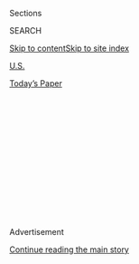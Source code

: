 <div id="app">

<div>

<div>

<div>

<div class="NYTAppHideMasthead css-1q2w90k e1suatyy0">

<div class="section css-ui9rw0 e1suatyy2">

<div class="css-eph4ug er09x8g0">

<div class="css-6n7j50">

</div>

<span class="css-1dv1kvn">Sections</span>

<div class="css-10488qs">

<span class="css-1dv1kvn">SEARCH</span>

</div>

[Skip to content](#site-content)[Skip to site
index](#site-index)

</div>

<div id="masthead-section-label" class="css-1wr3we4 eaxe0e00">

[U.S.](https://www.nytimes3xbfgragh.onion/section/us)

</div>

<div class="css-10698na e1huz5gh0">

</div>

</div>

<div id="masthead-bar-one" class="section hasLinks css-15hmgas e1csuq9d3">

<div class="css-uqyvli e1csuq9d0">

</div>

<div class="css-1uqjmks e1csuq9d1">

</div>

<div class="css-9e9ivx">

[](https://myaccount.nytimes3xbfgragh.onion/auth/login?response_type=cookie&client_id=vi)

</div>

<div class="css-1bvtpon e1csuq9d2">

[Today’s
Paper](https://www.nytimes3xbfgragh.onion/section/todayspaper)

</div>

</div>

</div>

</div>

<div data-aria-hidden="false">

<div id="site-content" data-role="main">

<div>

<div class="css-1aor85t" style="opacity:0.000000001;z-index:-1;visibility:hidden">

<div class="css-1hqnpie">

<div class="css-epjblv">

<span class="css-17xtcya">[U.S.](/section/us)</span><span class="css-x15j1o">|</span><span class="css-fwqvlz">Newsom
Vows to ‘Face Climate Change Head On’ in
California</span>

</div>

<div class="css-k008qs">

<div class="css-1iwv8en">

<span class="css-18z7m18"></span>

<div>

</div>

</div>

<span class="css-1n6z4y">https://nyti.ms/3hkMBOU</span>

<div class="css-1705lsu">

<div class="css-4xjgmj">

<div class="css-4skfbu" data-role="toolbar" data-aria-label="Social Media Share buttons, Save button, and Comments Panel with current comment count" data-testid="share-tools">

  - 
  - 
  - 
  - 
    
    <div class="css-6n7j50">
    
    </div>

  - 

</div>

</div>

</div>

</div>

</div>

</div>

<div class="css-13pd83m">

</div>

<div id="top-wrapper" class="css-1sy8kpn">

<div id="top-slug" class="css-l9onyx">

Advertisement

</div>

[Continue reading the main
story](#after-top)

<div class="ad top-wrapper" style="text-align:center;height:100%;display:block;min-height:250px">

<div id="top" class="place-ad" data-position="top" data-size-key="top">

</div>

</div>

<div id="after-top">

</div>

</div>

<div>

<div id="sponsor-wrapper" class="css-1hyfx7x">

<div id="sponsor-slug" class="css-19vbshk">

Supported by

</div>

[Continue reading the main
story](#after-sponsor)

<div id="sponsor" class="ad sponsor-wrapper" style="text-align:center;height:100%;display:block">

</div>

<div id="after-sponsor">

</div>

</div>

<div class="css-186x18t">

California Today

</div>

<div class="css-1vkm6nb ehdk2mb0">

# Newsom Vows to ‘Face Climate Change Head On’ in California

</div>

Wednesday: Another update on the raging wildfires. Also: More counties
can ease restrictions; and a look at school district-supported learning
pods.

<div class="css-18e8msd">

<div class="css-pdw9fk epjyd6m0">

<div class="css-1txwxcy ey68jwv0" data-aria-hidden="true">

[![Jill
Cowan](https://static01.graylady3jvrrxbe.onion/images/2018/12/10/multimedia/author-jill-cowan/author-jill-cowan-thumbLarge.png
"Jill Cowan")](https://www.nytimes3xbfgragh.onion/by/jill-cowan)[![Marie
Tae
McDermott](https://static01.graylady3jvrrxbe.onion/images/2018/11/26/multimedia/author-marie-tae-mcdermott/author-marie-tae-mcdermott-thumbLarge.png
"Marie Tae McDermott")](https://www.nytimes3xbfgragh.onion/by/marie-tae-mcdermott)

</div>

<div class="css-1baulvz">

By [<span class="css-1baulvz" itemprop="name">Jill
Cowan</span>](https://www.nytimes3xbfgragh.onion/by/jill-cowan) and
[<span class="css-1baulvz last-byline" itemprop="name">Marie Tae
McDermott</span>](https://www.nytimes3xbfgragh.onion/by/marie-tae-mcdermott)

</div>

</div>

  - 
    
    <div class="css-ld3wwf e16638kd2">
    
    Sept. 9,
    2020
    
    </div>

  - 
    
    <div class="css-4xjgmj">
    
    <div class="css-d8bdto" data-role="toolbar" data-aria-label="Social Media Share buttons, Save button, and Comments Panel with current comment count" data-testid="share-tools">
    
      - 
      - 
      - 
      - 
        
        <div class="css-6n7j50">
        
        </div>
    
      - 
    
    </div>
    
    </div>

</div>

</div>

<div class="section meteredContent css-1r7ky0e" name="articleBody" itemprop="articleBody">

<div class="css-79elbk" data-testid="photoviewer-wrapper">

<div class="css-z3e15g" data-testid="photoviewer-wrapper-hidden">

</div>

<div class="css-1a48zt4 ehw59r15" data-testid="photoviewer-children">

![<span class="css-16f3y1r e13ogyst0" data-aria-hidden="true">A
firefighter battled the Creek Fire in the Shaver Lake community of
Fresno County on
Monday.</span><span class="css-cnj6d5 e1z0qqy90" itemprop="copyrightHolder"><span class="css-1ly73wi e1tej78p0">Credit...</span><span>Noah
Berger/Associated
Press</span></span>](https://static01.graylady3jvrrxbe.onion/images/2020/09/09/us/09firecatoday/merlin_176712765_26d582e9-ba14-43e6-a7a3-0d337637a2e4-articleLarge.jpg?quality=75&auto=webp&disable=upscale)

</div>

</div>

<div>

</div>

<div class="css-1fanzo5 StoryBodyCompanionColumn">

<div class="css-53u6y8">

*Good morning.*

**First, here’s an update on the wildfires burning across the state:**

After another weekend plagued by compounding disasters in California,
Gov. Gavin Newsom on Tuesday pointed to his burning state as clear
evidence that climate change — and its most extreme manifestations — is
a major driver of the fires’ scale and severity.

And even as the Trump administration has pushed to roll back
regulations, Mr. Newsom said the state would push ahead with its
efforts.

“In the absence of federal leadership, California will continue to
lead,” he said. “The more we push into this space, more partners will
be forthcoming.”

*\[Read more about how* [*California’s “demonized”
winds*](https://www.nytimes3xbfgragh.onion/2019/10/14/us/santa-ana-winds-diablo-saddleridge-fire-blackouts.html)
*shape wildfire season.\]*

Still, the picture he laid out of millions of burned acres, thousands of
homes and buildings destroyed, all with the looming threat of dangerous
[Santa Ana and Diablo
winds](https://www.nytimes3xbfgragh.onion/2019/10/14/us/santa-ana-winds-diablo-saddleridge-fire-blackouts.html)
in coming days, wasn’t encouraging.

</div>

</div>

<div class="css-1fanzo5 StoryBodyCompanionColumn">

<div class="css-53u6y8">

Mr. Newsom said that 7,606
[fires](https://www.nytimes3xbfgragh.onion/2020/09/09/us/fires-washington-california-oregon-malden.html)
have burned 2.3 million acres in California this year. That’s a record
in modern history.

Although last year’s was a less active
[fire](https://www.nytimes3xbfgragh.onion/article/wildfires-california-oregon-washington.html)
season — [it followed a rainy
winter](https://www.nytimes3xbfgragh.onion/2019/03/01/us/california-today-extreme-weather-forecast.html)
— the governor noted that by this time last year, just 118,000 acres had
burned in 4,927 fires.

*\[Read the* [*latest
updates*](https://www.nytimes3xbfgragh.onion/2020/09/08/us/wildfires-live-updates.html?name=styln-california-wildfires&region=TOP_BANNER&block=storyline_menu_recirc&action=click&pgtype=Article&impression_id=69d920f1-f259-11ea-bef8-f7a505c4b1e2&variant=1_Show)
*on the fires.\]*

And that’s just in California; wildfires were [burning across the
West](https://www.nytimes3xbfgragh.onion/2020/09/08/us/wildfires-live-updates.html?name=styln-california-wildfires&region=TOP_BANNER&block=storyline_menu_recirc&action=click&pgtype=Article&impression_id=68a81b00-f259-11ea-867a-a3448642d022&variant=1_Show).
And that’s just the early part of what is likely to be a highly active
and dangerous fire season.

As of Tuesday, Mr. Newsom said firefighters from not just the United
States but other countries were battling major fires, including the
Creek Fire, which prompted a dramatic rescue of hundreds of campers.

*\[Read* [*about the rescue
here*](https://www.nytimes3xbfgragh.onion/2020/09/08/us/california-wildfires-helicopter-rescue.html?referringSource=articleShare)*.\]*

While he noted that a vast majority of the state’s fires had been
sparked by people — on purpose or inadvertently — Mr. Newsom said the
weekend’s extraordinary heat made fighting fires and preventing new ones
especially difficult.

</div>

</div>

<div class="css-1fanzo5 StoryBodyCompanionColumn">

<div class="css-53u6y8">

“Never have I felt more of a sense of obligation and a sense of purpose
to maintain California’s leadership not only nationally but
internationally to face climate change head on,” he said.

Pacific Gas & Electric on Monday started cutting power to 170,000
customers in an effort to [prevent its equipment from sparking
additional
blazes](https://www.nytimes3xbfgragh.onion/2020/09/08/us/wildfires-live-updates.html?name=styln-california-wildfires&region=TOP_BANNER&block=storyline_menu_recirc&action=click&pgtype=Article&impression_id=69d920f1-f259-11ea-bef8-f7a505c4b1e2&variant=1_Show#link-ae8e448).

*(This article is part of the* [*California
Today*](https://www.nytimes3xbfgragh.onion/column/california-today)
*newsletter.* [*Sign
up*](https://www.nytimes3xbfgragh.onion/newsletters/california-today)
*to get it by email.)*

-----

## A quick update on reopening

The governor on Tuesday announced the first handful of counties to move
from the most restrictive of the [state’s new reopening
tiers](https://www.nytimes3xbfgragh.onion/2020/08/31/us/california-coronavirus-reopening.html)
into a tier that allows more businesses to operate indoors at reduced
capacity, including restaurants, gyms and houses of worship.

*\[Read about the new,* [*color-coded tier
system*](https://www.nytimes3xbfgragh.onion/2020/08/31/us/california-coronavirus-reopening.html)*.\]*

The counties that were moved [to the less restrictive red tier from the
purple included](https://covid19.ca.gov/) Amador, Orange, Placer, Santa
Clara and Santa Cruz.

Although the news was encouraging, it seemed to depart from Mr. Newsom’s
emphasis a little more than a week ago when he unveiled the new system
that counties would be [required to spend at least three
weeks](https://www.sfchronicle.com/politics/article/California-s-new-rules-for-coronavirus-15522578.php)
in each tier before being allowed to further ease
restrictions.

-----

</div>

</div>

<div class="css-1fanzo5 StoryBodyCompanionColumn">

<div class="css-53u6y8">

## As kids head back to school, a look at learning pods

</div>

</div>

<div class="css-79elbk" data-testid="photoviewer-wrapper">

<div class="css-z3e15g" data-testid="photoviewer-wrapper-hidden">

</div>

<div class="css-1a48zt4 ehw59r15" data-testid="photoviewer-children">

<div class="css-1xdhyk6 erfvjey0">

<span class="css-1ly73wi e1tej78p0">Image</span>

<div class="css-zjzyr8">

<div data-testid="lazyimage-container" style="height:257.77777777777777px">

</div>

</div>

</div>

<span class="css-16f3y1r e13ogyst0" data-aria-hidden="true">Students
attending online classes at the Boys & Girls Club of Hollywood in Los
Angeles. The facility provides free services for children whose parents
must leave home to
work.</span><span class="css-cnj6d5 e1z0qqy90" itemprop="copyrightHolder"><span class="css-1ly73wi e1tej78p0">Credit...</span><span>Jae
C. Hong/Associated Press</span></span>

</div>

</div>

<div class="css-1fanzo5 StoryBodyCompanionColumn">

<div class="css-53u6y8">

**Now, as millions of kids around the** **[country return to
school](https://www.nytimes3xbfgragh.onion/spotlight/schools-reopening?)**
**— virtually and not — my colleague** **[Marie Tae
McDermott](https://www.nytimes3xbfgragh.onion/by/marie-tae-mcdermott)**
**looked into a question about school pods.**

Buffy Kinstle, a reader in San Francisco, asked us: “I’ve noticed a
surge in local families seeking to create micro schools and pandemic
mini pods, in some cases with plans to hire private teachers to manage
their kids’ educational and child care needs. What are school districts
doing to protect public access to free education for all, support
working families who cannot afford private small-group education, and
retain qualified educators?”

My colleague Abby Goodnough [wrote about how small-group education is on
the rise across the
country](https://www.nytimes3xbfgragh.onion/2020/08/14/us/covid-schools-learning-pods.html).
While many wealthy families are hiring private educators to teach their
children, some families are priced out of pods and virtual learning
alternatives, leading to a [widening education
gap](https://www.nytimes3xbfgragh.onion/2020/06/05/us/coronavirus-education-lost-learning.html)
for students.

The solution, some say, is for school districts to provide small-group
learning to families for free. Alpine Union School District, a small
community in eastern San Diego County, was one of the first in the state
to offer families this option, according to the district’s
superintendent, Richard Newman.

*\[Read all of our* [*coverage of
schools*](https://www.nytimes3xbfgragh.onion/spotlight/schools-reopening?)
*reopening.\]*

Alpine’s learning pods started a little over two weeks ago. Parents take
turns supervising a fixed cohort of 12 students. The students receive
virtual instruction from their teachers, and one teacher assigned to the
pod provides face-to-face support. The district provides the physical
location, technology, curriculum and facilitates safety protocols.

The California Department of Public Health [released a set of health
guidelines for facilitating groups of
students](https://www.cdph.ca.gov/Programs/CID/DCDC/Pages/COVID-19/small-groups-child-youth.aspx),
which Dr. Newman said his learning pods met. Alpine is also relatively
small, with only 1,700 students from kindergarten through **** eighth
grade.

</div>

</div>

<div class="css-1fanzo5 StoryBodyCompanionColumn">

<div class="css-53u6y8">

On a larger scale, San Francisco is transforming recreation facilities,
libraries and community centers into learning hubs, where some 6,000
students will be able to go daily to complete their online schoolwork
and engage in programming and outdoor play.

In light of the [state’s new reopening
rules](https://messaging-custom-newsletters.nytimes3xbfgragh.onion/template/oakv2?campaign_id=49&emc=edit_ca_20200831&instance_id=21774&nl=california-today&productCode=CA&regi_id=68519573&segment_id=37216&te=1&uri=nyt%3A%2F%2Fnewsletter%2Fef87c1d8-ddb3-57ab-8f46-f3d9b9d9b92c&user_id=ac4ca2966d3316b2e2f6ffbb6a584192),
Mayor London Breed said in a news conference that the learning hubs
would open as planned in mid-September and that enrollment was nearly
full.

“Even when we provided them with devices and internet service, they are
still falling further behind,” Ms. Breed said. “It is so important we
opened these learning hubs, and we are almost at capacity.”

Still, Liana Chavarín, a single parent and director of the [Berkeley
Forest School](http://berkeleyforestschool.org), expressed frustration
over the lack of options currently available to families. Her school
district **** in Berkeley has a program that offers families a more
flexible schedule, but the program is already full.

“If a single parent like myself doesn’t have the option to work from
home and my family doesn’t have the option to enroll in the district’s
independent study program, that leaves me with no choice but to unenroll
my child,” she said.

Ms. Chavarín decided to incorporate the [Roots & Waters
Collective](http://www.berkeleyforestschool.org/roots-and-waters-collective),
a cohort of elementary school-age children, into her school. Many of her
students come from low-income households or are children of essential
workers, she said. **** Because students and teachers at her forest
school spend their days outdoors in small groups, they are able to learn
and explore at a safe distance from one another. The school offers
tuition on a sliding scale.

In Alpine, Dr. Newman said he planned on welcoming students back to
campus in the coming weeks in a hybrid learning model that combines
virtual and in-person classes. However, because students will be
attending campus only on certain days, the learning pods will stay in
place.

</div>

</div>

<div class="css-1fanzo5 StoryBodyCompanionColumn">

<div class="css-53u6y8">

Dr. Newman said that single parents, parents of children with special
needs and families with means have all signed on to use the pods.

“I think this is a good example of how we might change education down
the road.” he said. The question now is: “How do we provide more
opportunities for students to learn, parents to be engaged and use the
resources of a school district?”

***Have a question about how the pandemic is changing daily life in
California?*** **[*Click here to
submit.*](https://nl.nytimes3xbfgragh.onion/f/newsletter/RYd0nNn_JZ_1cV4f3uy2gg~~/AAAAAQA~/RgRhIlGqP0TgaHR0cHM6Ly93d3cubnl0aW1lcy5jb20vMjAyMC8wNi8xNy91cy9jb3JvbmF2aXJ1cy1jYWxpZm9ybmlhLWxpZmUuaHRtbD9jYW1wYWlnbl9pZD00OSZlbWM9ZWRpdF9jYV8yMDIwMDgyMSZpbnN0YW5jZV9pZD0yMTQ4OSZubD1jYWxpZm9ybmlhLXRvZGF5JnJlZ2lfaWQ9Njg1MTk1NzMmc2VnbWVudF9pZD0zNjY5NiZ0ZT0xJnVzZXJfaWQ9YWM0Y2EyOTY2ZDMzMTZiMmUyZjZmZmJiNmE1ODQxOTJXA255dEIKACuqzD9f34_zJFIbbWFyaWUubWNkZXJtb3R0QG55dGltZXMuY29tWAQAAAAA)**

-----

*California Today goes live at 6:30 a.m. Pacific time weekdays. Tell us
what you want to see:*
[*CAtoday@NYTimes.com*](mailto:CAtoday@NYTimes.com)*. Were you forwarded
this email?* [*Sign up for California Today
here*](https://www.nytimes3xbfgragh.onion/newsletters/california-today?module=inline)
*and* [*read every edition online
here*](https://www.nytimes3xbfgragh.onion/column/california-today)*.*

*Jill Cowan grew up in Orange County, went to school at U.C. Berkeley
and has reported all over the state, including the Bay Area, Bakersfield
and Los Angeles — but she always wants to see more. Follow along here or
on* [*Twitter*](https://twitter.com/JillCowan)*.*

*California Today is edited by Julie Bloom, who grew up in Los Angeles
and graduated from U.C. Berkeley.*

</div>

</div>

</div>

<div>

</div>

<div>

</div>

<div>

</div>

<div>

<div id="bottom-wrapper" class="css-1ede5it">

<div id="bottom-slug" class="css-l9onyx">

Advertisement

</div>

[Continue reading the main
story](#after-bottom)

<div id="bottom" class="ad bottom-wrapper" style="text-align:center;height:100%;display:block;min-height:90px">

</div>

<div id="after-bottom">

</div>

</div>

</div>

</div>

</div>

## Site Index

<div>

</div>

## Site Information Navigation

  - [© <span>2020</span> <span>The New York Times
    Company</span>](https://help.nytimes3xbfgragh.onion/hc/en-us/articles/115014792127-Copyright-notice)

<!-- end list -->

  - [NYTCo](https://www.nytco.com/)
  - [Contact
    Us](https://help.nytimes3xbfgragh.onion/hc/en-us/articles/115015385887-Contact-Us)
  - [Work with us](https://www.nytco.com/careers/)
  - [Advertise](https://nytmediakit.com/)
  - [T Brand Studio](http://www.tbrandstudio.com/)
  - [Your Ad
    Choices](https://www.nytimes3xbfgragh.onion/privacy/cookie-policy#how-do-i-manage-trackers)
  - [Privacy](https://www.nytimes3xbfgragh.onion/privacy)
  - [Terms of
    Service](https://help.nytimes3xbfgragh.onion/hc/en-us/articles/115014893428-Terms-of-service)
  - [Terms of
    Sale](https://help.nytimes3xbfgragh.onion/hc/en-us/articles/115014893968-Terms-of-sale)
  - [Site
    Map](https://spiderbites.nytimes3xbfgragh.onion)
  - [Help](https://help.nytimes3xbfgragh.onion/hc/en-us)
  - [Subscriptions](https://www.nytimes3xbfgragh.onion/subscription?campaignId=37WXW)

</div>

</div>

</div>

</div>
